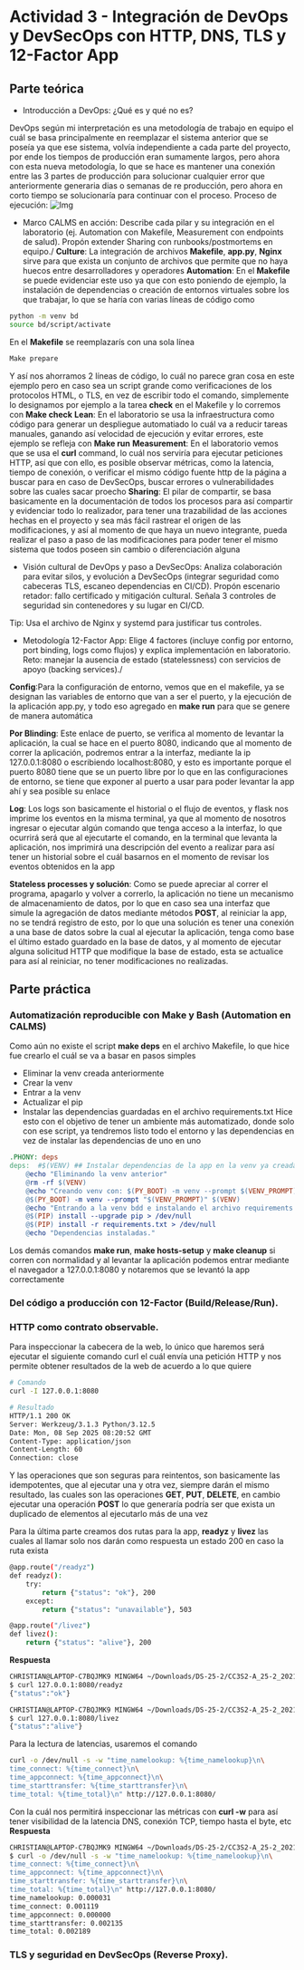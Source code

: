 # Actividad 3 - Integración de DevOps y DevSecOps con HTTP, DNS, TLS y 12-Factor App

## Parte teórica
- Introducción a DevOps: ¿Qué es y qué no es? 

DevOps según mi interpretación es una metodología de trabajo en equipo el cuál se basa principalmente en reemplazar el sistema anterior que se poseía ya que ese sistema, volvía independiente a cada parte del proyecto, por ende los tiempos de producción eran sumamente largos, pero ahora con esta nueva metodología, lo que se hace es mantener una conexión entre las 3 partes de producción para solucionar cualquier error que anteriormente generaria dias o semanas de re producción, pero ahora en corto tiempo se solucionaría para continuar con el proceso.
Proceso de ejecución:
![Img](Img/DevOps.png)


- Marco CALMS en acción: Describe cada pilar y su integración en el laboratorio (ej. Automation con Makefile, Measurement con endpoints de salud). Propón extender Sharing con runbooks/postmortems en equipo./
**Culture**: La integración de archivos **Makefile**, **app.py**, **Nginx** sirve para que exista un conjunto de archivos que permite que no haya huecos entre desarrolladores y operadores
**Automation**: En el **Makefile** se puede evidenciar este uso ya que con esto poniendo de ejemplo, la instalación de dependencias o creación de entornos virtuales sobre los que trabajar, lo que se haría con varias líneas de código como 
```bash
python -m venv bd
source bd/script/activate
```
En el **Makefile** se reemplazarís con una sola línea
```bash
Make prepare
```
Y así nos ahorramos 2 líneas de código, lo cuál no parece gran cosa en este ejemplo pero en caso sea un script grande como verificaciones de los protocolos HTML, o TLS, en vez de escribir todo el comando, simplemente lo designamos por ejemplo a la tarea **check** en el Makefile y lo corremos con **Make check**
**Lean**: En el laboratorio se usa la infraestructura como código para generar un despliegue automatiado lo cuál va a reducir tareas manuales, ganando así velocidad de ejecución y evitar errores, este ejemplo se refleja con **Make run**
**Measurement**: En el laboratorio vemos que se usa el **curl** command, lo cuál nos serviría para ejecutar peticiones HTTP, así que con ello, es posible observar métricas, como la latencia, tiempo de conexión, o verificar el mismo código fuente http de la página a buscar para en caso de DevSecOps, buscar errores o vulnerabilidades sobre las cuales sacar proecho
**Sharing**: El pilar de compartir, se basa basicamente en la documentación de todos los procesos para así compartir y evidenciar todo lo realizador, para tener una trazabilidad de las acciones hechas en el proyecto y sea más fácil rastrear el origen de las modificaciones, y así al momento de que haya un nuevo integrante, pueda realizar el paso a paso de las modificaciones para poder tener el mismo sistema que todos poseen sin cambio o diferenciación alguna


- Visión cultural de DevOps y paso a DevSecOps: Analiza colaboración para evitar silos, y evolución a DevSecOps (integrar seguridad como cabeceras TLS, escaneo dependencias en CI/CD). Propón escenario retador: fallo certificado y mitigación cultural. Señala 3 controles de seguridad sin contenedores y su lugar en CI/CD.

Tip: Usa el archivo de Nginx y systemd para justificar tus controles.

- Metodología 12-Factor App: Elige 4 factores (incluye config por entorno, port binding, logs como flujos) y explica implementación en laboratorio. Reto: manejar la ausencia de estado (statelessness) con servicios de apoyo (backing services)./

**Config**:Para la configuración de entorno, vemos que en el makefile, ya se designan las variables de entorno que van a ser el puerto, y la ejecución de la aplicación app.py, y todo eso agregado en **make run** para que se genere de manera automática

**Por Blinding**: Este enlace de puerto, se verifica al momento de levantar la aplicación, la cual se hace en el puerto 8080, indicando que al momento de correr la aplicación, podremos entrar a la interfaz, mediante la ip 127.0.0.1:8080 o escribiendo localhost:8080, y esto es importante porque el puerto 8080 tiene que se un puerto libre por lo que en las configuraciones de entorno, se tiene que exponer al puerto a usar para poder levantar la app ahí y sea posible su enlace

**Log**: Los logs son basicamente el historial o el flujo de eventos, y flask nos imprime los eventos en la misma terminal, ya que al momento de nosotros ingresar o ejecutar algún comando que tenga acceso a la interfaz, lo que ocurrirá será que al ejecutarte el comando, en la terminal que levanta la aplicación, nos imprimirá una descripción del evento a realizar para así tener un historial sobre el cuál basarnos en el momento de revisar los eventos obtenidos en la app

**Stateless processes y solución**: Como se puede apreciar al correr el programa, apagarlo y volver a correrlo, la aplicación no tiene un mecanismo de almacenamiento de datos, por lo que en caso sea una interfaz que simule la agregación de datos mediante métodos **POST**, al reiniciar la app, no se tendrá registro de esto, por lo que una solución es tener una conexión a una base de datos sobre la cual al ejecutar la aplicación, tenga como base el último estado guardado en la base de datos, y al momento de ejecutar alguna solicitud HTTP que modifique la base de estado, esta se actualice para así al reiniciar, no tener modificaciones no realizadas.


## Parte práctica
### Automatización reproducible con Make y Bash (Automation en CALMS)
Como aún no existe el script **make deps** en el archivo Makefile, lo que hice fue crearlo el cuál se va a basar en pasos simples
- Eliminar la venv creada anteriormente
- Crear la venv
- Entrar a la venv
- Actualizar el pip
- Instalar las dependencias guardadas en el archivo requirements.txt
Hice esto con el objetivo de tener un ambiente más automatizado, donde solo con ese script, ya tendremos listo todo el entorno y las dependencias en vez de instalar las dependencias de uno en uno

```Makefile
.PHONY: deps
deps:  #$(VENV) ## Instalar dependencias de la app en la venv ya creada
	@echo "Eliminando la venv anterior"
	@rm -rf $(VENV)
	@echo "Creando venv con: $(PY_BOOT) -m venv --prompt $(VENV_PROMPT) $(VENV)"
	@$(PY_BOOT) -m venv --prompt "$(VENV_PROMPT)" $(VENV)
	@echo "Entrando a la venv bdd e instalando el archivo requirements.txt (si existe)..."
	@$(PIP) install --upgrade pip > /dev/null
	@$(PIP) install -r requirements.txt > /dev/null
	@echo "Dependencias instaladas."
```
Los demás comandos **make run**, **make hosts-setup** y **make cleanup** si corren con normalidad y al levantar la aplicación podemos entrar mediante el navegador a 127.0.0.1:8080 y notaremos que se levantó la app correctamente

### Del código a producción con 12-Factor (Build/Release/Run).


### HTTP como contrato observable.
Para inspeccionar la cabecera de la web, lo único que haremos será ejecutar el siguiente comando curl el cuál envía una petición HTTP y nos permite obtener resultados de la web de acuerdo a lo que quiere
```bash
# Comando
curl -I 127.0.0.1:8080

# Resultado
HTTP/1.1 200 OK
Server: Werkzeug/3.1.3 Python/3.12.5
Date: Mon, 08 Sep 2025 08:20:52 GMT
Content-Type: application/json
Content-Length: 60
Connection: close
```
Y las operaciones que son seguras para reintentos, son basicamente las idempotentes, que al ejecutar una y otra vez, siempre darán el mismo resultado, las cuales son las operaciones **GET**, **PUT**, **DELETE**, en cambio ejecutar una operación **POST** lo que generaría podría ser que exista un duplicado de elementos al ejecutarlo más de una vez

Para la última parte creamos dos rutas para la app, **readyz** y **livez** las cuales al llamar solo nos darán como respuesta un estado 200 en caso la ruta exista
```bash
@app.route("/readyz")
def readyz():
    try:
        return {"status": "ok"}, 200
    except:
        return {"status": "unavailable"}, 503

@app.route("/livez")
def livez():
    return {"status": "alive"}, 200
```

**Respuesta**
```bash
CHRISTIAN@LAPTOP-C7BQJMK9 MINGW64 ~/Downloads/DS-25-2/CC3S2-A_25-2_20211374B/Actividad3-CC3S2/Laboratorio1 (main)
$ curl 127.0.0.1:8080/readyz
{"status":"ok"}

CHRISTIAN@LAPTOP-C7BQJMK9 MINGW64 ~/Downloads/DS-25-2/CC3S2-A_25-2_20211374B/Actividad3-CC3S2/Laboratorio1 (main)
$ curl 127.0.0.1:8080/livez
{"status":"alive"}

```
Para la lectura de latencias, usaremos el comando
```bash
curl -o /dev/null -s -w "time_namelookup: %{time_namelookup}\n\
time_connect: %{time_connect}\n\
time_appconnect: %{time_appconnect}\n\
time_starttransfer: %{time_starttransfer}\n\
time_total: %{time_total}\n" http://127.0.0.1:8080/
```
Con la cuál nos permitirá inspeccionar las métricas con **curl -w** para así tener visibilidad de la latencia DNS, conexión TCP, tiempo hasta el byte, etc
**Respuesta**
```bash
CHRISTIAN@LAPTOP-C7BQJMK9 MINGW64 ~/Downloads/DS-25-2/CC3S2-A_25-2_20211374B/Actividad3-CC3S2/Laboratorio1 (main)
$ curl -o /dev/null -s -w "time_namelookup: %{time_namelookup}\n\
time_connect: %{time_connect}\n\
time_appconnect: %{time_appconnect}\n\
time_starttransfer: %{time_starttransfer}\n\
time_total: %{time_total}\n" http://127.0.0.1:8080/
time_namelookup: 0.000031
time_connect: 0.001119
time_appconnect: 0.000000
time_starttransfer: 0.002135
time_total: 0.002189
```


### TLS y seguridad en DevSecOps (Reverse Proxy).
